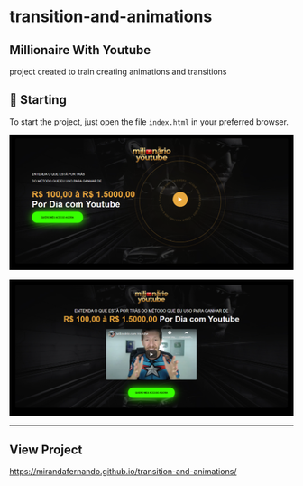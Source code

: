 # transition-and-animations


## Millionaire With Youtube

project created to train creating animations and transitions

## 🚀 Starting

To start the project, just open the file `index.html` in your preferred browser.

![App Screenshot](https://github.com/MirandaFernando/transition-and-animations/blob/master/assets/tela%202.PNG)


![App Screenshot](https://github.com/MirandaFernando/transition-and-animations/blob/master/assets/tela%201.PNG)

---
## View Project
https://mirandafernando.github.io/transition-and-animations/
